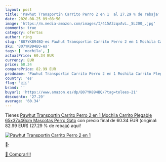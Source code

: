 ```yaml
---
layout: post
title: 'Pawhut Transportin Carrito Perro 2 en 1  al 27.29 % de rebaja'
date: 2020-08-25 09:08:50
image: 'https://m.media-amazon.com/images/I/415A3zqxAvL._SL200_.jpg'
comments: true
category: ofertas
author: ring
slug: 'B07YK894BQ-es Pawhut Transportin Carrito Perro 2 en 1 Mochila Carrito...'
sku: 'B07YK894BQ-es'
tags: [ 'mochila', ]
actualPrice: 60.34 EUR
currency: EUR
price: 60.34
comparePrice: 82.99 EUR
prodname: 'Pawhut Transportin Carrito Perro 2 en 1 Mochila Carrito Plegable 65x37x46cm Mascotas Perro Gato'
country: 'es'
flag: '🇪🇸'
brand: ''
buyurl: 'https://www.amazon.es/dp/B07YK894BQ/?tag=tolees-21'
descuento: '27.29'
average: '60.34'
---
```


Tienes [Pawhut Transportin Carrito Perro 2 en 1 Mochila Carrito Plegable 65x37x46cm Mascotas Perro Gato](https://www.amazon.es/dp/B07YK894BQ/?tag=tolees-21) con precio final de  60.34 EUR (original: 82.99 EUR) (27.29 %  de rebaja) aqui!

[![Pawhut Transportin Carrito Perro 2 en 1 ](https://m.media-amazon.com/images/I/415A3zqxAvL._SL200_.jpg)](https://www.amazon.es/dp/B07YK894BQ/?tag=tolees-21)

🔎:


[🛒 Comprar!!!](https://www.amazon.es/dp/B07YK894BQ/?tag=tolees-21)

